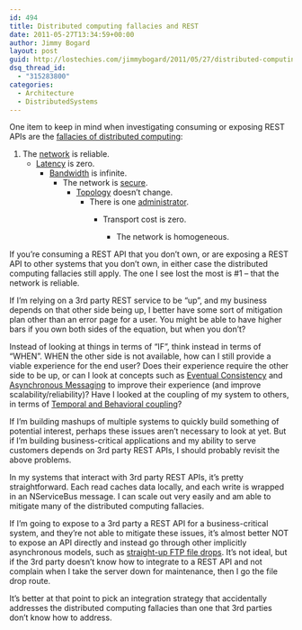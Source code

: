 ```yaml
---
id: 494
title: Distributed computing fallacies and REST
date: 2011-05-27T13:34:59+00:00
author: Jimmy Bogard
layout: post
guid: http://lostechies.com/jimmybogard/2011/05/27/distributed-computing-fallacies-and-rest/
dsq_thread_id:
  - "315283800"
categories:
  - Architecture
  - DistributedSystems
---
```

One item to keep in mind when investigating consuming or exposing REST APIs are the [fallacies of distributed computing](http://en.wikipedia.org/wiki/Fallacies_of_Distributed_Computing):

  1. The [network](http://en.wikipedia.org/wiki/Computer_network) is reliable. 
      * [Latency](http://en.wikipedia.org/wiki/Latency_(engineering)) is zero. 
          * [Bandwidth](http://en.wikipedia.org/wiki/Throughput) is infinite. 
              * The network is [secure](http://en.wikipedia.org/wiki/Computer_security). 
                  * [Topology](http://en.wikipedia.org/wiki/Network_topology) doesn&#8217;t change. 
                      * There is one [administrator](http://en.wikipedia.org/wiki/Network_administrator). 
                          * Transport cost is zero. 
                              * The network is homogeneous.</ol> 
                            If you’re consuming a REST API that you don’t own, or are exposing a REST API to other systems that you don’t own, in either case the distributed computing fallacies still apply. The one I see lost the most is #1 – that the network is reliable.
                            
                            If I’m relying on a 3rd party REST service to be “up”, and my business depends on that other side being up, I better have some sort of mitigation plan other than an error page for a user. You might be able to have higher bars if you own both sides of the equation, but when you don’t?
                            
                            Instead of looking at things in terms of “IF”, think instead in terms of “WHEN”. WHEN the other side is not available, how can I still provide a viable experience for the end user? Does their experience require the other side to be up, or can I look at concepts such as [Eventual Consistency](http://www.allthingsdistributed.com/2008/12/eventually_consistent.html) and [Asynchronous Messaging](http://www.eaipatterns.com/Messaging.html) to improve their experience (and improve scalability/reliability)? Have I looked at the coupling of my system to others, in terms of [Temporal and Behavioral coupling](http://iansrobinson.com/2009/04/27/temporal-and-behavioural-coupling/)?
                            
                            If I’m building mashups of multiple systems to quickly build something of potential interest, perhaps these issues aren’t necessary to look at yet. But if I’m building business-critical applications and my ability to serve customers depends on 3rd party REST APIs, I should probably revisit the above problems.
                            
                            In my systems that interact with 3rd party REST APIs, it’s pretty straightforward. Each read caches data locally, and each write is wrapped in an NServiceBus message. I can scale out very easily and am able to mitigate many of the distributed computing fallacies.
                            
                            If I’m going to expose to a 3rd party a REST API for a business-critical system, and they’re not able to mitigate these issues, it’s almost better NOT to expose an API directly and instead go through other implicitly asynchronous models, such as [straight-up FTP file drops](http://www.eaipatterns.com/FileTransferIntegration.html). It’s not ideal, but if the 3rd party doesn’t know how to integrate to a REST API and not complain when I take the server down for maintenance, then I go the file drop route.
                            
                            It’s better at that point to pick an integration strategy that accidentally addresses the distributed computing fallacies than one that 3rd parties don’t know how to address.